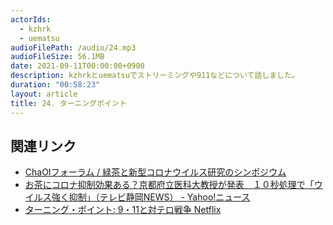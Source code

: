 ```yaml
---
actorIds:
  - kzhrk
  - uematsu
audioFilePath: /audio/24.mp3
audioFileSize: 56.1MB
date: 2021-09-11T00:00:00+0900
description: kzhrkとuematsuでストリーミングや911などについて話しました。
duration: "00:58:23"
layout: article
title: 24. ターニングポイント
---
```


## 関連リンク

<!-- prettier-ignore -->
- [ChaOIフォーラム / 緑茶と新型コロナウイルス研究のシンポジウム](https://www.youtube.com/watch?v=qma15-H8NeU)
- [お茶にコロナ抑制効果ある？京都府立医科大教授が発表　１０秒処理で「ウイルス強く抑制」（テレビ静岡NEWS） - Yahoo!ニュース](https://news.yahoo.co.jp/articles/9d805545c90badab4661852229f923e1387b9df4)
- [ターニング・ポイント: 9・11と対テロ戦争 Netflix](https://www.netflix.com/watch/81315804)
